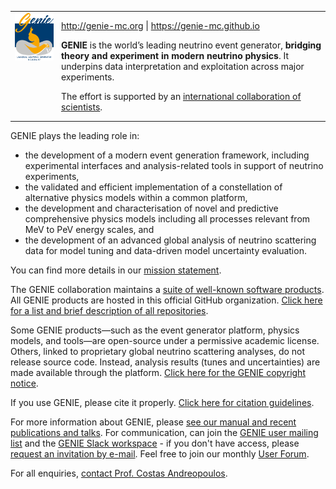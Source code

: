 <table style="border-collapse: collapse; border: none;">
  <tr>
    <td style="border: none; padding-right: 12px; vertical-align: top;">
      <img src="genie_logo_2_big_medium_resolution.png" alt="GENIE logo" width="220">
    </td>
    <td style="border: none; padding: 0;">
      <p>
        <a href="http://www.genie-mc.org" target="_blank">http://genie-mc.org</a> |
        <a href="https://genie-mc.github.io" target="_blank">https://genie-mc.github.io</a>
      </p>
      <p>
        <strong>GENIE</strong> is the world’s leading neutrino event generator, 
        <strong>bridging theory and experiment in modern neutrino physics</strong>. 
        It underpins data interpretation and exploitation across major experiments. 
      </p>
      <p>
       The effort is supported by an 
       <a href="https://genie-mc.github.io/collaboration.html">international collaboration of scientists</a>.
      </p>
    </td>
  </tr>
</table>

GENIE plays the leading role in:
- the development of a modern event generation framework, including experimental interfaces and analysis-related tools in support of neutrino experiments,
- the validated and efficient implementation of a constellation of alternative physics models within a common platform,
- the development and characterisation of novel and predictive comprehensive physics models including all processes relevant from MeV to PeV energy scales, and
- the development of an advanced global analysis of neutrino scattering data for model tuning and data-driven model uncertainty evaluation.

You can find more details in our [mission statement](https://genie-mc.github.io/mission.html).

The GENIE collaboration maintains a [suite of well-known software products](https://genie-mc.github.io/products.html). All GENIE products are hosted in this official GitHub organization. [Click here for a list and brief description of all repositories](Repositories.md).

Some GENIE products—such as the event generator platform, physics models, and tools—are open-source under a permissive academic license. Others, linked to proprietary global neutrino scattering analyses, do not release source code. Instead, analysis results (tunes and uncertainties) are made available through the platform. [Click here for the GENIE copyright notice](https://genie-mc.github.io/copyright.html).

If you use GENIE, please cite it properly. [Click here for citation guidelines](https://genie-mc.github.io/citing.html).

For more information about GENIE, please [see our manual and recent publications and talks](https://genie-mc.github.io/pub.html).
For communication, can join the [GENIE user mailing list](https://www.jiscmail.ac.uk/cgi-bin/webadmin?A0=NEUTRINO-MC-SUPPORT) and the [GENIE Slack workspace](https://geniemc.slack.com) - if you don't have access, please [request an invitation by e-mail](mailto:c.andreopoulos@cern.ch).
Feel free to join our monthly [User Forum](https://genie-mc.github.io/forum.html). 

For all enquiries, [contact Prof. Costas Andreopoulos](https://candreop.github.io/contact.html).
